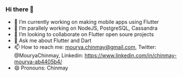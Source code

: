 ### Hi there 👋

- 🔭 I’m currently working on making mobile apps using Flutter
- 🌱 I’m parallely working on NodeJS, PostgreSQL, Cassandra
- 👯 I’m looking to collaborate on Flutter open soure projects
- 💬 Ask me about Flutter and Dart
- 📫 How to reach me: mourya.chinmay@gmail.com, Twitter: @MouryaChinmay, Linkedin: https://www.linkedin.com/in/chinmay-mourya-ab4405b4/
- 😄 Pronouns: Chinmay
